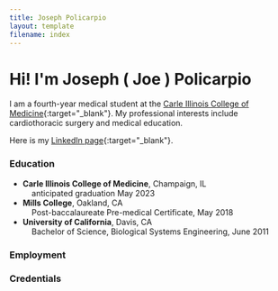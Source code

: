```yaml
---
title: Joseph Policarpio
layout: template
filename: index
---
```


# Hi! I'm Joseph ( Joe ) Policarpio

I am a fourth-year medical student at the [Carle Illinois College of Medicine](https://medicine.illinois.edu/){:target="_blank"}.
My professional interests include cardiothoracic surgery and medical education.

Here is my [LinkedIn page](https://www.linkedin.com/in/joseph-policarpio){:target="_blank"}.

### Education
- **Carle Illinois College of Medicine**, Champaign, IL
  <br>&nbsp;&nbsp;&nbsp;&nbsp;anticipated graduation May 2023
- **Mills College**, Oakland, CA
  <br>&nbsp;&nbsp;&nbsp;&nbsp;Post-baccalaureate Pre-medical Certificate, May 2018
- **University of California**, Davis, CA
  <br>&nbsp;&nbsp;&nbsp;&nbsp;Bachelor of Science, Biological Systems Engineering, June 2011

### Employment

### Credentials


